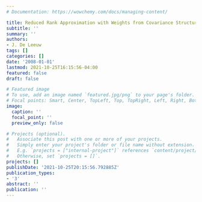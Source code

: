 ```yaml
---
# Documentation: https://wowchemy.com/docs/managing-content/

title: Reduced Rank Approximation with Weights from Covariance Structures
subtitle: ''
summary: ''
authors:
- J. De Leeuw
tags: []
categories: []
date: '2008-01-01'
lastmod: 2021-10-25T16:15:56-04:00
featured: false
draft: false

# Featured image
# To use, add an image named `featured.jpg/png` to your page's folder.
# Focal points: Smart, Center, TopLeft, Top, TopRight, Left, Right, BottomLeft, Bottom, BottomRight.
image:
  caption: ''
  focal_point: ''
  preview_only: false

# Projects (optional).
#   Associate this post with one or more of your projects.
#   Simply enter your project's folder or file name without extension.
#   E.g. `projects = ["internal-project"]` references `content/project/deep-learning/index.md`.
#   Otherwise, set `projects = []`.
projects: []
publishDate: '2021-10-25T20:15:56.792885Z'
publication_types:
- '3'
abstract: ''
publication: ''
---
```

